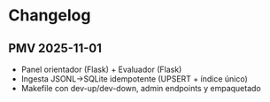 # Changelog
## PMV 2025-11-01
- Panel orientador (Flask) + Evaluador (Flask)
- Ingesta JSONL→SQLite idempotente (UPSERT + índice único)
- Makefile con dev-up/dev-down, admin endpoints y empaquetado
